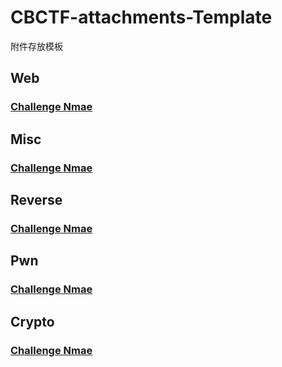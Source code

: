 # CBCTF-attachments-Template
附件存放模板

## Web
### [Challenge Nmae](https://github.com/0RAYS/CBCTF-attachments-Template/tree/main/Web/Challenge%20Name)
## Misc
### [Challenge Nmae](https://github.com/0RAYS/CBCTF-attachments-Template/tree/main/Misc/EncodeJail)
## Reverse
### [Challenge Nmae](https://github.com/0RAYS/CBCTF-attachments-Template/tree/main/Reverse/Challenge%20Name)
## Pwn
### [Challenge Nmae](https://github.com/0RAYS/CBCTF-attachments-Template/tree/main/Pwn/Challenge%20Name)
## Crypto
### [Challenge Nmae](https://github.com/0RAYS/CBCTF-attachments-Template/tree/main/Crypto/Challenge%20Name)
